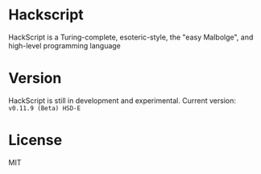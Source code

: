 # Hackscript

HackScript is a Turing-complete, esoteric-style, the "easy Malbolge", and high-level programming language

# Version

HackScript is still in development and experimental. Current version: `v0.11.9 (Beta) HSD-E`

# License

MIT
